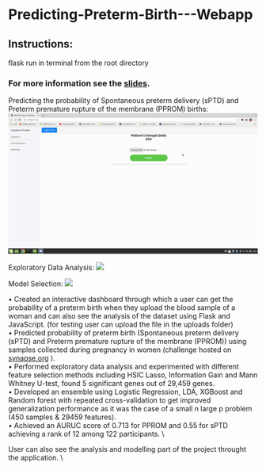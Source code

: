 # Predicting-Preterm-Birth---Webapp

## Instructions:
flask run in terminal from the root directory

### For more information see the [slides](https://drive.google.com/file/d/1nlHIC6AKiD4liQnnST90SpgS2mHCKWNr/view?usp=sharing).

Predicting the probability of Spontaneous preterm delivery (sPTD) and Preterm premature rupture of the membrane (PPROM) births:
![](predicting_preterm_birth.gif)

Exploratory Data Analysis:
![](data_exploration.gif)

Model Selection:
![](model_selection.gif)

• Created an interactive dashboard through which a user can get the probability of a preterm birth when they upload the
blood sample of a woman and can also see the analysis of the dataset using Flask and JavaScript. (for testing user can upload the file in the uploads folder) \
• Predicted probability of preterm birth (Spontaneous preterm delivery (sPTD) and Preterm premature rupture of the
membrane (PPROM)) using samples collected during pregnancy in women (challenge hosted on [synapse.org](https://www.synapse.org/#!Synapse:syn18380862/wiki/590485) ). \
• Performed exploratory data analysis and experimented with different feature selection methods including HSIC Lasso,
Information Gain and Mann Whitney U-test, found 5 significant genes out of 29,459 genes. \
• Developed an ensemble using Logistic Regression, LDA, XGBoost and Random forest with repeated cross-validation to get
improved generalization performance as it was the case of a small n large p problem (450 samples & 29459 features). \
• Achieved an AURUC score of 0.713 for PPROM and 0.55 for sPTD achieving a rank of 12 among 122 participants. \

User can also see the analysis and modelling part of the project throught the application. \



